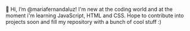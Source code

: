 👋 Hi, I’m @mariafernandaluz!
I'm new at the coding world and at the moment i'm learning JavaScript, HTML and CSS. Hope to contribute into projects soon and fill my repository with a bunch of cool stuff :)


